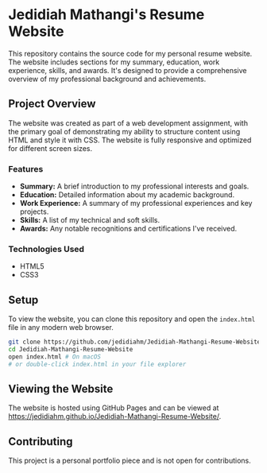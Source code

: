 # Jedidiah Mathangi's Resume Website

This repository contains the source code for my personal resume website. The website includes sections for my summary, education, work experience, skills, and awards. It's designed to provide a comprehensive overview of my professional background and achievements.

## Project Overview

The website was created as part of a web development assignment, with the primary goal of demonstrating my ability to structure content using HTML and style it with CSS. The website is fully responsive and optimized for different screen sizes.

### Features

- **Summary:** A brief introduction to my professional interests and goals.
- **Education:** Detailed information about my academic background.
- **Work Experience:** A summary of my professional experiences and key projects.
- **Skills:** A list of my technical and soft skills.
- **Awards:** Any notable recognitions and certifications I've received.

### Technologies Used

- HTML5
- CSS3

## Setup

To view the website, you can clone this repository and open the `index.html` file in any modern web browser.

```bash
git clone https://github.com/jedidiahm/Jedidiah-Mathangi-Resume-Website.git
cd Jedidiah-Mathangi-Resume-Website
open index.html # On macOS
# or double-click index.html in your file explorer
```
## Viewing the Website

The website is hosted using GitHub Pages and can be viewed at https://jedidiahm.github.io/Jedidiah-Mathangi-Resume-Website/.

## Contributing

This project is a personal portfolio piece and is not open for contributions.
